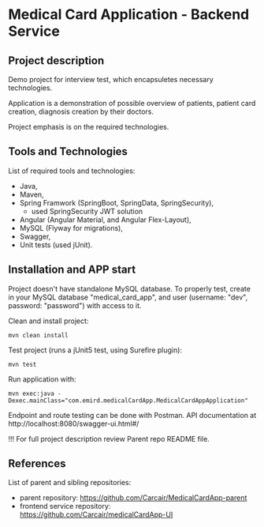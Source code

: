# Medical Card Application - Backend Service

## Project description
Demo project for interview test, which encapsuletes necessary technologies.

Application is a demonstration of possible overview of patients, patient card creation, diagnosis creation by their doctors.

Project emphasis is on the required technologies.

## Tools and Technologies

List of required tools and technologies:
- Java,
- Maven,
- Spring Framwork (SpringBoot, SpringData, SpringSecurity),
    - used SpringSecurity JWT solution
- Angular (Angular Material, and Angular Flex-Layout),
- MySQL (Flyway for migrations),
- Swagger,
- Unit tests (used jUnit).

## Installation and APP start
Project doesn't have standalone MySQL database. To properly test, create in your 
MySQL database "medical_card_app", 
and user (username: "dev", password: "password") with access to it.

Clean and install project:
```
mvn clean install
```

Test project (runs a jUnit5 test, using Surefire plugin):
```
mvn test
```

Run application with:
```
mvn exec:java -Dexec.mainClass="com.emird.medicalCardApp.MedicalCardAppApplication"
```

Endpoint and route testing can be done with Postman. API documentation at http://localhost:8080/swagger-ui.html#/

!!! For full project description review Parent repo README file.

## References
List of parent and sibling repositories:
- parent repository: https://github.com/Carcair/MedicalCardApp-parent
- frontend service repository: https://github.com/Carcair/medicalCardApp-UI
